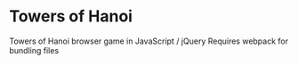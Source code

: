 # Towers of Hanoi
Towers of Hanoi browser game in JavaScript / jQuery
Requires webpack for bundling files
